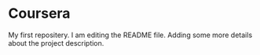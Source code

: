 # Coursera
My first repositery.
I am editing the README file. Adding some more details about the project description.
